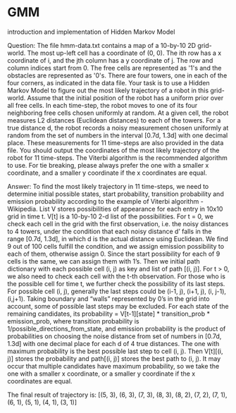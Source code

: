 # GMM
introduction and implementation of Hidden Markov Model


Question:
The file hmm-data.txt contains a map of a 10-by-10 2D grid-world. The most up-left cell has a coordinate of (0, 0). The ith row has a x coordinate of i, and the jth column has a y coordinate of j. The row and column indices start from 0. The free cells are represented as '1's and the obstacles are represented as '0's. There are four towers, one in each of the four corners, as indicated in the data file. Your task is to use a Hidden Markov Model to figure out the most likely trajectory of a robot in this grid-world. Assume that the initial position of the robot has a uniform prior over all free cells. In each time-step, the robot moves to one of its four neighboring free cells chosen uniformly at random. At a given cell, the robot measures L2 distances (Euclidean distances) to each of the towers. For a true distance d, the robot records a noisy measurement chosen uniformly at random from the set of numbers in the interval [0.7d, 1.3d] with one decimal place. These measurements for 11 time-steps are also provided in the data file. You should output the coordinates of the most likely trajectory of the robot for 11 time-steps. The Viterbi algorithm is the recommended algorithm to use. For tie breaking, please always prefer the one with a smaller x coordinate, and a smaller y coordinate if the x coordinates are equal.


Answer:
To find the most likely trajectory in 11 time-steps, we need to determine initial possible states, start probability, transition probability and emission probability according to the example of Viterbi algorithm - Wikipedia. List V stores possibilities of appearance for each entry in 10x10 grid in time t. V[t] is a 10-by-10 2-d list of the possibilities. 
For t = 0, we check each cell in the grid with the first observation, i.e. the noisy distances to 4 towers, under the condition that each noisy distance d’ falls in the range [0.7d, 1.3d], in which d is the actual distance using Euclidean. We find 9 out of 100 cells fulfill the condition, and we assign emission possibility to each of them, otherwise assign 0. Since the start possibility for each of 9 cells is the same, we can assign them with 1’s. Then we initial path dictionary with each possible cell (i, j) as key and list of path [(i, j)].
For t > 0, we also need to check each cell with the t-th observation. For those who is the possible cell for time t, we further check the possibility of its last steps. For possible cell (i, j), generally the last steps could be (i-1, j), (i+1, j), (i, j-1), (i,j+1). Taking boundary and “walls” represented by 0’s in the grid into account, some of possible last steps may be excluded. For each state of the remaining candidates, its probability = V[t-1][state] * transition_prob * emission_prob, where transition probability is 1/possible_directions_from_state, and emission probability is the product of probabilities on choosing the noise distance from set of numbers in [0.7d, 1.3d] with one decimal place for each d of 4 true distances. The one with maximum probability is the best possible last step to cell (i, j). Then V[t][(i, j)] stores the probability and path[(i, j)] stores the best path to (i, j). It may occur that multiple candidates have maximum probability, so we take the one with a smaller x coordinate, or a smaller y coordinate if the x coordinates are equal.


The final result of trajectory is:
[(5, 3), (6, 3), (7, 3), (8, 3), (8, 2), (7, 2), (7, 1), (6, 1), (5, 1), (4, 1), (3, 1)]
